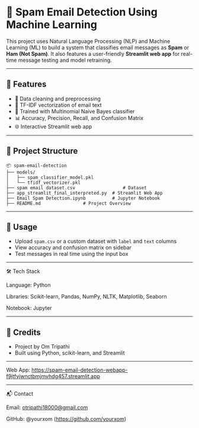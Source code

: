 # 📧 Spam Email Detection Using Machine Learning

This project uses Natural Language Processing (NLP) and Machine Learning (ML) to build a system that classifies email messages as **Spam** or **Ham (Not Spam)**. It also features a user-friendly **Streamlit web app** for real-time message testing and model retraining.

---

## 🚀 Features

* 🧹 Data cleaning and preprocessing
* 🧠 TF-IDF vectorization of email text
* 🤖 Trained with Multinomial Naive Bayes classifier
* 📊 Accuracy, Precision, Recall, and Confusion Matrix
* 🌐 Interactive Streamlit web app

---

## 📁 Project Structure

```
📦 spam-email-detection
├── models/
│   ├── spam_classifier_model.pkl
│   └── tfidf_vectorizer.pkl
├── spam email dataset.csv                  # Dataset
├── app_streamlit_final_interpreted.py  # Streamlit Web App
├── Email Spam Detection.ipynb          # Jupyter Notebook
├── README.md                # Project Overview
```

---

## 🧪 Usage

* Upload `spam.csv` or a custom dataset with `label` and `text` columns
* View accuracy and confusion matrix on sidebar
* Test messages in real time using the input box

---

🛠️ Tech Stack

Language: Python

Libraries: Scikit-learn, Pandas, NumPy, NLTK, Matplotlib, Seaborn

Notebook: Jupyter

---

## 🙌 Credits

* Project by Om Tripathi
* Built using Python, scikit-learn, and Streamlit

---
Web App:
https://spam-email-detection-webapp-f9jtfvjwnctbmjmvhdg457.streamlit.app

---
📬 Contact

Email: otripathi18000@gmail.com

GitHub: @yourxom  (https://github.com/yourxom)


